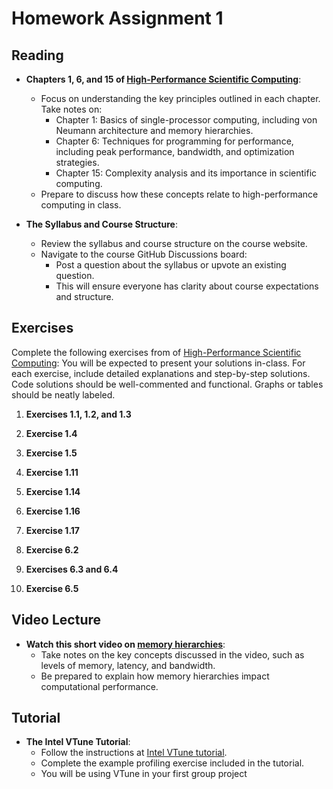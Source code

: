 # Homework Assignment 1

## Reading

- **Chapters 1, 6, and 15 of [High-Performance Scientific Computing](../assets/EijkhoutIntroToHPC2020.pdf)**:

  - Focus on understanding the key principles outlined in each chapter. Take notes on:
    - Chapter 1: Basics of single-processor computing, including von Neumann architecture and memory hierarchies.
    - Chapter 6: Techniques for programming for performance, including peak performance, bandwidth, and optimization strategies.
    - Chapter 15: Complexity analysis and its importance in scientific computing.
  - Prepare to discuss how these concepts relate to high-performance computing in class.

- **The Syllabus and Course Structure**:

  - Review the syllabus and course structure on the course website.
  - Navigate to the course GitHub Discussions board:
    - Post a question about the syllabus or upvote an existing question.
    - This will ensure everyone has clarity about course expectations and structure.

## Exercises

Complete the following exercises from of [High-Performance Scientific Computing](../assets/EijkhoutIntroToHPC2020.pdf): You will be expected to present your solutions in-class. For each exercise, include detailed explanations and step-by-step solutions. Code solutions should be well-commented and functional. Graphs or tables should be neatly labeled.

1. **Exercises 1.1, 1.2, and 1.3**

2. **Exercise 1.4**

3. **Exercise 1.5**

4. **Exercise 1.11**
   
5. **Exercise 1.14**

6. **Exercise 1.16**

7. **Exercise 1.17**

8. **Exercise 6.2**

9. **Exercises 6.3 and 6.4**

10. **Exercise 6.5**

## Video Lecture

- **Watch this short video on [memory hierarchies](https://www.youtube.com/watch?v=_kZY4orPQW0)**:
  - Take notes on the key concepts discussed in the video, such as levels of memory, latency, and bandwidth.
  - Be prepared to explain how memory hierarchies impact computational performance.

## Tutorial

- **The Intel VTune Tutorial**:
  - Follow the instructions at [Intel VTune tutorial](https://www.intel.com/content/www/us/en/docs/vtune-profiler/tutorial-common-bottlenecks-linux/2025-0/overview.html).
  - Complete the example profiling exercise included in the tutorial.
  - You will be using VTune in your first group project
  